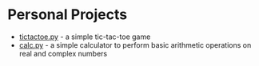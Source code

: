 # Personal Projects
- [tictactoe.py](https://github.com/coolguyinachair/personal-projects/tree/main/tictactoe) - a simple tic-tac-toe game
- [calc.py](https://github.com/coolguyinachair/personal-projects/tree/main/calculator) - a simple calculator to perform basic arithmetic operations on real and complex numbers
